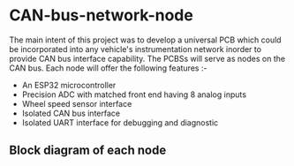 # CAN-bus-network-node

The main intent of this project was to develop a universal PCB which could be incorporated into any vehicle's instrumentation network inorder to provide CAN bus interface capability. The PCBSs will serve as nodes on the CAN bus. Each node will offer the following features :-
* An ESP32 microcontroller
* Precision ADC with matched front end having 8 analog inputs
* Wheel speed sensor interface
* Isolated CAN bus interface
* Isolated UART interface for debugging and diagnostic

## Block diagram of each node
